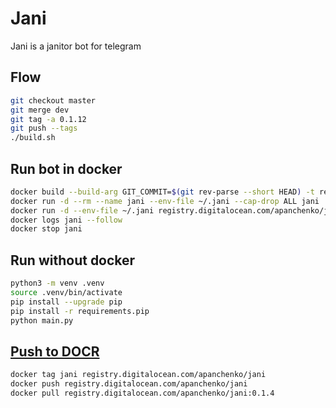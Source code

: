 # Jani

Jani is a janitor bot for telegram

## Flow

```bash
git checkout master
git merge dev
git tag -a 0.1.12
git push --tags
./build.sh
```

## Run bot in docker

```bash
docker build --build-arg GIT_COMMIT=$(git rev-parse --short HEAD) -t registry.digitalocean.com/apanchenko/jani:0.1 .
docker run -d --rm --name jani --env-file ~/.jani --cap-drop ALL jani
docker run -d --env-file ~/.jani registry.digitalocean.com/apanchenko/jani:0.1.5
docker logs jani --follow
docker stop jani
```

## Run without docker

```bash
python3 -m venv .venv
source .venv/bin/activate
pip install --upgrade pip
pip install -r requirements.pip
python main.py
```

## [Push to DOCR](https://www.digitalocean.com/docs/container-registry/quickstart/)

```bash
docker tag jani registry.digitalocean.com/apanchenko/jani
docker push registry.digitalocean.com/apanchenko/jani
docker pull registry.digitalocean.com/apanchenko/jani:0.1.4
```
